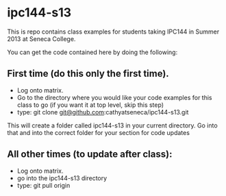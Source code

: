 ipc144-s13
==========

This is repo contains class examples for students taking IPC144 in Summer 2013 at Seneca College.


You can get the code contained here by doing the following:

First time (do this only the first time).  
----------------------------------------

* Log onto matrix.
* Go to the directory where you would like your code examples for this class to go (if you want it at top level, skip this step)
* type: git clone git@github.com:cathyatseneca/ipc144-s13.git

This will create a folder called ipc144-s13 in your current directory.  Go into that and into the correct folder for your section for code updates

All other times (to update after class):
----------------

* Log onto matrix.
* go into the ipc144-s13 directory
* type: git pull origin
